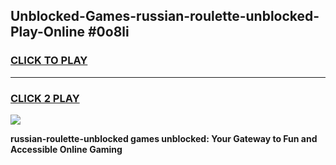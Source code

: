 
## Unblocked-Games-russian-roulette-unblocked-Play-Online #0o8li
<h3>
<a href="https://news.freeplayer.one?title=russian-roulette-unblocked&ref=3">CLICK TO PLAY</a></h3>
<hr>

<h3>
<a href="https://news.freeplayer.one?title=russian-roulette-unblocked&ref=3">CLICK 2 PLAY</a>
  
</h3>

<a href="https://news.freeplayer.one?title=russian-roulette-unblocked&ref=3"><img src="https://clearcache.store/games.png"></a>


**russian-roulette-unblocked games unblocked: Your Gateway to Fun and Accessible Online Gaming**
